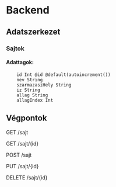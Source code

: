 # Backend

Adatszerkezet
---
### Sajtok

#### Adattagok:
```
    id Int @id @default(autoincrement())
    nev String
    szarmazasiHely String
    iz String
    allag String
    allagIndex Int
```


Végpontok
---

GET /sajt

GET /sajt/{id}

POST /sajt

PUT /sajt/{id}

DELETE /sajt/{id}

